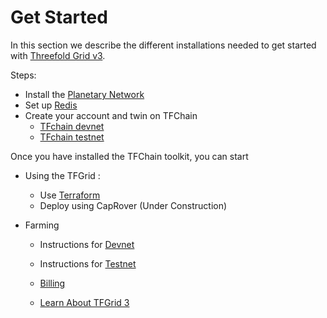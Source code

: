 
# Get Started

In this section we describe the different installations needed to get started with [Threefold Grid v3](https://library.threefold.me/info/tfgrid/#/grid/grid_home.md).

Steps:

- Install the [Planetary Network](grid3_planetary_network)
- Set up [Redis](grid3_redis)
- Create your account and twin on TFChain
  - [TFchain devnet](grid3_tfchain_init_devnet)
  - [TFchain testnet](grid3_tfchain_init_testnet)

Once you have installed the TFChain toolkit, you can start 

- Using the TFGrid :  
  - Use [Terraform](grid3_terraform_home)
  - Deploy using CapRover (Under Construction)

- Farming
  - Instructions for [Devnet](create_farm_devnet)
  - Instructions for [Testnet](create_farm_testnet)

  - [Billing](@grid3_billing)
  - [Learn About TFGrid 3](@manual3_tfgrid_home_)
  
  